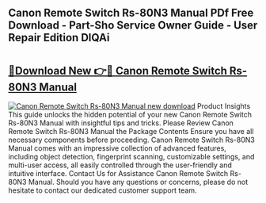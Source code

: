 ## Canon Remote Switch Rs-80N3 Manual PDf Free Download - Part-Sho Service Owner Guide - User Repair Edition DlQAi

# <h2><a href="http://bc12228.oget.top/?id=Canon+Remote+Switch+Rs-80N3+Manual">🔗Download New 👉🔴 Canon Remote Switch Rs-80N3 Manual</a></h2>

[![Canon Remote Switch Rs-80N3 Manual new download](https://i.imgur.com/5g1atiW.png)](http://bc12228.oget.top/?id=Canon+Remote+Switch+Rs-80N3+Manual)
Product Insights This guide unlocks the hidden potential of your new Canon Remote Switch Rs-80N3 Manual with insightful tips and tricks. Please Review Canon Remote Switch Rs-80N3 Manual the Package Contents Ensure you have all necessary components before proceeding. Canon Remote Switch Rs-80N3 Manual comes with an impressive collection of advanced features, including object detection, fingerprint scanning, customizable settings, and multi-user access, all easily controlled through the user-friendly and intuitive interface. Contact Us for Assistance Canon Remote Switch Rs-80N3 Manual. Should you have any questions or concerns, please do not hesitate to contact our dedicated customer support team.
